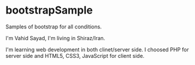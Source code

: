 # bootstrapSample
Samples of bootstrap for all conditions.

I'm Vahid Sayad, I'm living in Shiraz/Iran.

I'm learning web development in both clinet/server side. I choosed PHP for server side and HTML5, CSS3, JavaScript for client side.
